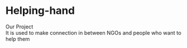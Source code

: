 # Helping-hand
Our Project <br>
It is used to make connection in between NGOs and people who want to help them
